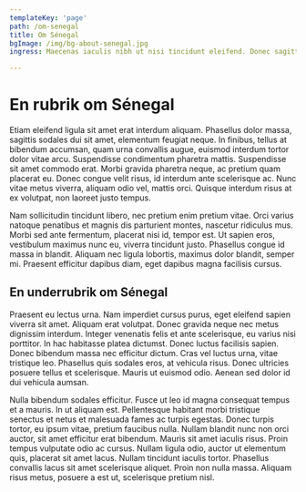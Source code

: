 ```yaml
---
templateKey: 'page'
path: /om-senegal
title: Om Sénegal
bgImage: /img/bg-about-senegal.jpg
ingress: Maecenas iaculis nibh ut nisi tincidunt eleifend. Donec sagittis sapien neque, ut sodales dolor faucibus sed.

---
```

# En rubrik om Sénegal
Etiam eleifend ligula sit amet erat interdum aliquam. Phasellus dolor massa, sagittis sodales dui sit amet, elementum feugiat neque. In finibus, tellus at bibendum accumsan, quam urna convallis augue, euismod interdum tortor dolor vitae arcu. Suspendisse condimentum pharetra mattis. Suspendisse sit amet commodo erat. Morbi gravida pharetra neque, ac pretium quam placerat eu. Donec congue velit risus, id interdum ante scelerisque ac. Nunc vitae metus viverra, aliquam odio vel, mattis orci. Quisque interdum risus at ex volutpat, non laoreet justo tempus.

Nam sollicitudin tincidunt libero, nec pretium enim pretium vitae. Orci varius natoque penatibus et magnis dis parturient montes, nascetur ridiculus mus. Morbi sed ante fermentum, placerat nisi id, tempor est. Ut sapien eros, vestibulum maximus nunc eu, viverra tincidunt justo. Phasellus congue id massa in blandit. Aliquam nec ligula lobortis, maximus dolor blandit, semper mi. Praesent efficitur dapibus diam, eget dapibus magna facilisis cursus. 

## En underrubrik om Sénegal
Praesent eu lectus urna. Nam imperdiet cursus purus, eget eleifend sapien viverra sit amet. Aliquam erat volutpat. Donec gravida neque nec metus dignissim interdum. Integer venenatis felis et ante scelerisque, eu varius nisi porttitor. In hac habitasse platea dictumst. Donec luctus facilisis sapien. Donec bibendum massa nec efficitur dictum. Cras vel luctus urna, vitae tristique leo. Phasellus quis sodales eros, at vehicula risus. Donec ultricies posuere tellus et scelerisque. Mauris ut euismod odio. Aenean sed dolor id dui vehicula aumsan.

Nulla bibendum sodales efficitur. Fusce ut leo id magna consequat tempus et a mauris. In ut aliquam est. Pellentesque habitant morbi tristique senectus et netus et malesuada fames ac turpis egestas. Donec turpis tortor, eu ipsum vitae, pretium faucibus nulla. Nullam blandit nunc non orci auctor, sit amet efficitur erat bibendum. Mauris sit amet iaculis risus. Proin tempus vulputate odio ac cursus. Nullam ligula odio, auctor ut elementum quis, placerat sit amet lacus. Nullam tincidunt iaculis tortor. Phasellus convallis lacus sit amet scelerisque aliquet. Proin non nulla massa. Aliquam risus metus, posuere a est ut, scelerisque pretium nisl.